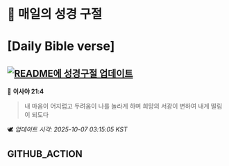 # 🙏 매일의 성경 구절
# [Daily Bible verse]
## [![README에 성경구절 업데이트](https://github.com/DONGSUKA/first_test/actions/workflows/update-readme-bible.yml/badge.svg)](https://github.com/DONGSUKA/first_test/actions/workflows/update-readme-bible.yml)
<!-- START_BIBLE_VERSE -->
📖 **이사야 21:4**
> 내 마음이 어지럽고 두려움이 나를 놀라게 하며 희망의 서광이 변하여 내게 떨림이 되도다

🕊️ _업데이트 시각: 2025-10-07 03:15:05 KST_
  <!-- END_BIBLE_VERSE -->
## GITHUB_ACTION
